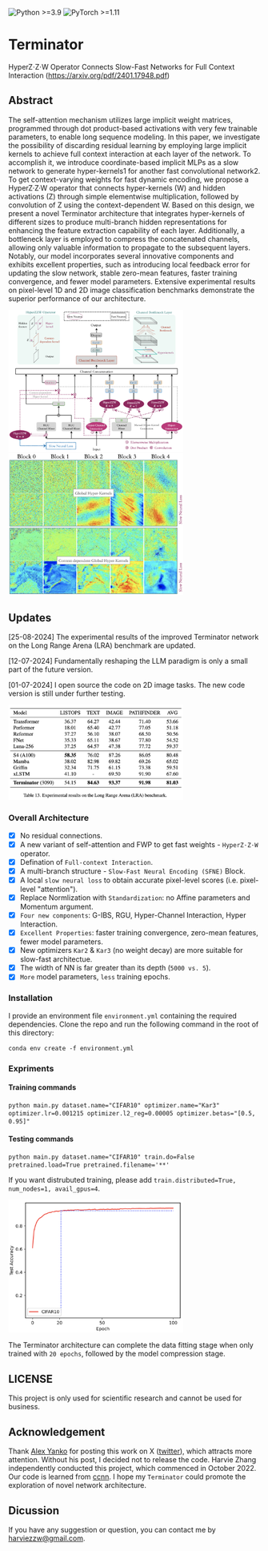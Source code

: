 ![Python >=3.9](https://img.shields.io/badge/Python->=3.8-blue.svg)
![PyTorch >=1.11](https://img.shields.io/badge/PyTorch->=1.1-yellow.svg)


# Terminator
 
HyperZ⋅Z⋅W Operator Connects Slow-Fast Networks for Full Context Interaction (https://arxiv.org/pdf/2401.17948.pdf)


## Abstract
The self-attention mechanism utilizes large implicit weight matrices, programmed through dot product-based
activations with very few trainable parameters, to enable long sequence modeling. In this paper, we investigate the
possibility of discarding residual learning by employing large implicit kernels to achieve full context interaction at
each layer of the network. To accomplish it, we introduce coordinate-based implicit MLPs as a slow network to
generate hyper-kernels1 for another fast convolutional network2. To get context-varying weights for fast dynamic encoding, 
we propose a HyperZ·Z·W operator that connects hyper-kernels (W) and hidden activations (Z) through simple elementwise multiplication, 
followed by convolution of Z using the context-dependent W. Based on this design, we present a novel Terminator architecture that integrates
hyper-kernels of different sizes to produce multi-branch hidden representations for enhancing the feature extraction capability of each layer. 
Additionally, a bottleneck layer is employed to compress the concatenated channels, allowing only valuable information to propagate to the subsequent layers. 
Notably, our model incorporates several innovative components and exhibits excellent properties, such as introducing local feedback error for updating the slow
network, stable zero-mean features, faster training convergence, and fewer model parameters. Extensive experimental results on 
pixel-level 1D and 2D image classification benchmarks demonstrate the superior performance of our architecture.


<img src="./assets/sfne.png" width="350">                         <img src="./assets/pixel-level-score.png" width="350">


## Updates

[25-08-2024] The experimental results of the improved Terminator network on the Long Range Arena (LRA) benchmark are updated. 

[12-07-2024] Fundamentally reshaping the LLM paradigm is only a small part of the future version.

[01-07-2024] I open source the code on 2D image tasks. The new code version is still under further testing.


<img src="./assets/lra.png" width="350">


### Overall Architecture
- [x] No residual connections.
- [x] A new variant of self-attention and FWP to get fast weights - `HyperZ⋅Z⋅W` operator.
- [x] Defination of `Full-context Interaction`.
- [x] A multi-branch structure - `Slow-Fast Neural Encoding (SFNE)` Block.
- [x] A local `slow neural loss` to obtain accurate pixel-level scores (i.e. pixel-level "attention").
- [x] Replace Normlization with `Standardization`: no Affine parameters and Momentum argument.
- [x] `Four new components`: G-IBS, RGU, Hyper-Channel Interaction, Hyper Interaction.
- [x] `Excellent Properties`: faster training convergence, zero-mean features, fewer model parameters.
- [x] New optimizers `Kar2` & `Kar3` (no weight decay) are more suitable for slow-fast architectue.
- [x] The width of NN is far greater than its depth (`5000 vs. 5`).
- [x] `More` model parameters, `less` training epochs.

### Installation

I provide an environment file ``environment.yml`` containing the required dependencies. Clone the repo and run the following command in the root of this directory:
```
conda env create -f environment.yml
```

### Expriments

#### Training commands
```shell
python main.py dataset.name="CIFAR10" optimizer.name="Kar3" optimizer.lr=0.001215 optimizer.l2_reg=0.00005 optimizer.betas="[0.5, 0.95]"
```

#### Testing commands
```shell
python main.py dataset.name="CIFAR10" train.do=False pretrained.load=True pretrained.filename='**'
```

If you want distrubuted training, please add ```train.distributed=True, num_nodes=1, avail_gpus=4```.

<img src="./assets/acc_cifar10.png" width="350"> 

The Terminator architecture can complete the data fitting stage when only trained with `20 epochs`, followed by the model compression stage.


## LICENSE
This project is only used for scientific research and cannot be used for business.


## Acknowledgement
Thank [Alex Yanko](https://x.com/LeopolisDream) for posting this work on X ([twitter](https://x.com/LeopolisDream/status/1804627325583327358)), which attracts more attention. Without his post, I decided not to release the code. Harvie Zhang independently conducted this project, which commenced in October 2022. Our code is learned from [ccnn](https://github.com/david-knigge/ccnn). I hope my `Terminator` could promote the exploration of novel network architecture.


## Dicussion

If you have any suggestion or question, you can contact me by harviezzw@gmail.com.
